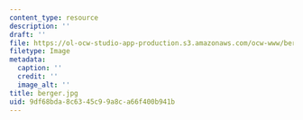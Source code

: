 ```yaml
---
content_type: resource
description: ''
draft: ''
file: https://ol-ocw-studio-app-production.s3.amazonaws.com/ocw-www/berger.jpg
filetype: Image
metadata:
  caption: ''
  credit: ''
  image_alt: ''
title: berger.jpg
uid: 9df68bda-8c63-45c9-9a8c-a66f400b941b
---
```


